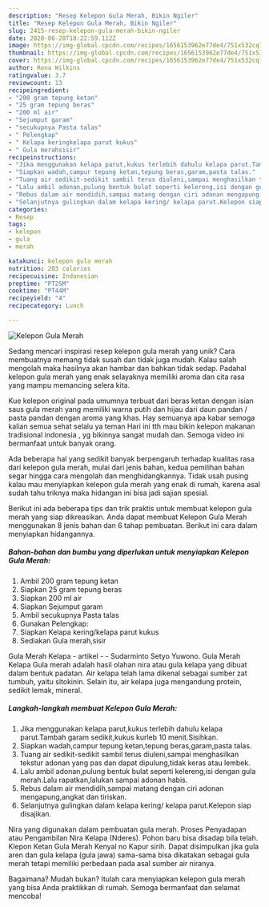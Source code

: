 ```yaml
---
description: "Resep Kelepon Gula Merah, Bikin Ngiler"
title: "Resep Kelepon Gula Merah, Bikin Ngiler"
slug: 2415-resep-kelepon-gula-merah-bikin-ngiler
date: 2020-06-28T18:22:59.112Z
image: https://img-global.cpcdn.com/recipes/1656153962e77de4/751x532cq70/kelepon-gula-merah-foto-resep-utama.jpg
thumbnail: https://img-global.cpcdn.com/recipes/1656153962e77de4/751x532cq70/kelepon-gula-merah-foto-resep-utama.jpg
cover: https://img-global.cpcdn.com/recipes/1656153962e77de4/751x532cq70/kelepon-gula-merah-foto-resep-utama.jpg
author: Rena Wilkins
ratingvalue: 3.7
reviewcount: 13
recipeingredient:
- "200 gram tepung ketan"
- "25 gram tepung beras"
- "200 ml air"
- "Sejumput garam"
- "secukupnya Pasta talas"
- " Pelengkap"
- " Kelapa keringkelapa parut kukus"
- " Gula merahsisir"
recipeinstructions:
- "Jika menggunakan kelapa parut,kukus terlebih dahulu kelapa parut.Tambah garam sedikit,kukus kurleb 10 menit.Sisihkan."
- "Siapkan wadah,campur tepung ketan,tepung beras,garam,pasta talas."
- "Tuang air sedikit-sedikit sambil terus diuleni,sampai menghasilkan tekstur adonan yang pas dan dapat dipulung,tidak keras atau lembek."
- "Lalu ambil adonan,pulung bentuk bulat seperti kelereng,isi dengan gula merah.Lalu rapatkan,lalukan sampai adonan habis."
- "Rebus dalam air mendidih,sampai matang dengan ciri adonan mengapung,angkat dan tiriskan."
- "Selanjutnya gulingkan dalam kelapa kering/ kelapa parut.Kelepon siap disajikan."
categories:
- Resep
tags:
- kelepon
- gula
- merah

katakunci: kelepon gula merah 
nutrition: 203 calories
recipecuisine: Indonesian
preptime: "PT25M"
cooktime: "PT44M"
recipeyield: "4"
recipecategory: Lunch

---
```



![Kelepon Gula Merah](https://img-global.cpcdn.com/recipes/1656153962e77de4/751x532cq70/kelepon-gula-merah-foto-resep-utama.jpg)

Sedang mencari inspirasi resep kelepon gula merah yang unik? Cara membuatnya memang tidak susah dan tidak juga mudah. Kalau salah mengolah maka hasilnya akan hambar dan bahkan tidak sedap. Padahal kelepon gula merah yang enak selayaknya memiliki aroma dan cita rasa yang mampu memancing selera kita.

Kue kelepon original pada umumnya terbuat dari beras ketan dengan isian saus gula merah yang memiliki warna putih dan hijau dari daun pandan / pasta pandan dengan aroma yang khas. Hay semuanya apa kabar semoga kalian semua sehat selalu ya teman Hari ini tth mau bikin kelepon makanan tradisional indonesia , yg bikinnya sangat mudah dan. Semoga video ini bermanfaat untuk banyak orang.

Ada beberapa hal yang sedikit banyak berpengaruh terhadap kualitas rasa dari kelepon gula merah, mulai dari jenis bahan, kedua pemilihan bahan segar hingga cara mengolah dan menghidangkannya. Tidak usah pusing kalau mau menyiapkan kelepon gula merah yang enak di rumah, karena asal sudah tahu triknya maka hidangan ini bisa jadi sajian spesial.


Berikut ini ada beberapa tips dan trik praktis untuk membuat kelepon gula merah yang siap dikreasikan. Anda dapat membuat Kelepon Gula Merah menggunakan 8 jenis bahan dan 6 tahap pembuatan. Berikut ini cara dalam menyiapkan hidangannya.

<!--inarticleads1-->

##### Bahan-bahan dan bumbu yang diperlukan untuk menyiapkan Kelepon Gula Merah:

1. Ambil 200 gram tepung ketan
1. Siapkan 25 gram tepung beras
1. Siapkan 200 ml air
1. Siapkan Sejumput garam
1. Ambil secukupnya Pasta talas
1. Gunakan  Pelengkap:
1. Siapkan  Kelapa kering/kelapa parut kukus
1. Sediakan  Gula merah,sisir


Gula Merah Kelapa - artikel - - Sudarminto Setyo Yuwono. Gula Merah Kelapa Gula merah adalah hasil olahan nira atau gula kelapa yang dibuat dalam bentuk padatan. Air kelapa telah lama dikenal sebagai sumber zat tumbuh, yaitu sitokinin. Selain itu, air kelapa juga mengandung protein, sedikit lemak, mineral. 

<!--inarticleads2-->

##### Langkah-langkah membuat Kelepon Gula Merah:

1. Jika menggunakan kelapa parut,kukus terlebih dahulu kelapa parut.Tambah garam sedikit,kukus kurleb 10 menit.Sisihkan.
1. Siapkan wadah,campur tepung ketan,tepung beras,garam,pasta talas.
1. Tuang air sedikit-sedikit sambil terus diuleni,sampai menghasilkan tekstur adonan yang pas dan dapat dipulung,tidak keras atau lembek.
1. Lalu ambil adonan,pulung bentuk bulat seperti kelereng,isi dengan gula merah.Lalu rapatkan,lalukan sampai adonan habis.
1. Rebus dalam air mendidih,sampai matang dengan ciri adonan mengapung,angkat dan tiriskan.
1. Selanjutnya gulingkan dalam kelapa kering/ kelapa parut.Kelepon siap disajikan.


Nira yang digunakan dalam pembuatan gula merah. Proses Penyadapan atau Pengambilan Nira Kelapa (Nderes). Pohon baru bisa disadap bila telah. Klepon Ketan Gula Merah Kenyal no Kapur sirih. Dapat disimpulkan jika gula aren dan gula kelapa (gula jawa) sama-sama bisa dikatakan sebagai gula merah tetapi memiliki perbedaan pada asal sumber air niranya. 

Bagaimana? Mudah bukan? Itulah cara menyiapkan kelepon gula merah yang bisa Anda praktikkan di rumah. Semoga bermanfaat dan selamat mencoba!
